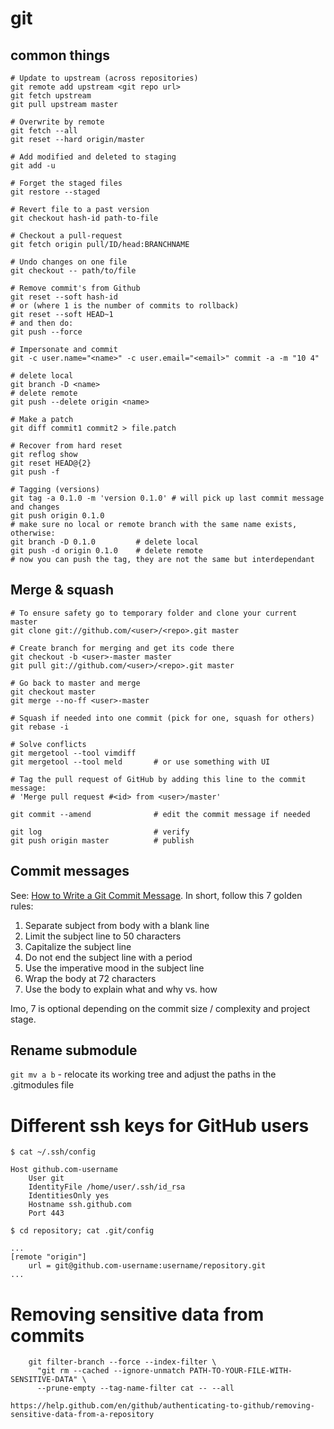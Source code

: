 # git

## common things

    # Update to upstream (across repositories)
    git remote add upstream <git repo url>
    git fetch upstream
    git pull upstream master

    # Overwrite by remote
    git fetch --all
    git reset --hard origin/master

    # Add modified and deleted to staging
    git add -u

    # Forget the staged files
    git restore --staged

    # Revert file to a past version
    git checkout hash-id path-to-file

    # Checkout a pull-request
    git fetch origin pull/ID/head:BRANCHNAME

    # Undo changes on one file
    git checkout -- path/to/file

    # Remove commit's from Github
    git reset --soft hash-id
    # or (where 1 is the number of commits to rollback)
    git reset --soft HEAD~1
    # and then do:
    git push --force

    # Impersonate and commit
    git -c user.name="<name>" -c user.email="<email>" commit -a -m "10 4"

    # delete local
    git branch -D <name>
    # delete remote
    git push --delete origin <name>

    # Make a patch
    git diff commit1 commit2 > file.patch

    # Recover from hard reset
    git reflog show
    git reset HEAD@{2}
    git push -f

    # Tagging (versions)
    git tag -a 0.1.0 -m 'version 0.1.0' # will pick up last commit message and changes
    git push origin 0.1.0
    # make sure no local or remote branch with the same name exists, otherwise:
    git branch -D 0.1.0         # delete local
    git push -d origin 0.1.0    # delete remote
    # now you can push the tag, they are not the same but interdependant

## Merge & squash

    # To ensure safety go to temporary folder and clone your current master
    git clone git://github.com/<user>/<repo>.git master

    # Create branch for merging and get its code there
    git checkout -b <user>-master master
    git pull git://github.com/<user>/<repo>.git master

    # Go back to master and merge
    git checkout master
    git merge --no-ff <user>-master

    # Squash if needed into one commit (pick for one, squash for others)
    git rebase -i

    # Solve conflicts
    git mergetool --tool vimdiff
    git mergetool --tool meld       # or use something with UI

    # Tag the pull request of GitHub by adding this line to the commit message:
    # 'Merge pull request #<id> from <user>/master'

    git commit --amend              # edit the commit message if needed

    git log                         # verify
    git push origin master          # publish

## Commit messages

See: [How to Write a Git Commit Message](http://chris.beams.io/posts/git-commit/).
 In short, follow this 7 golden rules:

1. Separate subject from body with a blank line
2. Limit the subject line to 50 characters
3. Capitalize the subject line
4. Do not end the subject line with a period
5. Use the imperative mood in the subject line
6. Wrap the body at 72 characters
7. Use the body to explain what and why vs. how

Imo, 7 is optional depending on the commit size / complexity and project stage.

## Rename submodule

```git mv a b``` - relocate its working tree and adjust the paths in the .gitmodules file

# Different ssh keys for GitHub users

    $ cat ~/.ssh/config

    Host github.com-username
        User git
        IdentityFile /home/user/.ssh/id_rsa
        IdentitiesOnly yes
        Hostname ssh.github.com
        Port 443

    $ cd repository; cat .git/config
    
    ...
    [remote "origin"]
        url = git@github.com-username:username/repository.git
    ...


# Removing sensitive data from commits

        git filter-branch --force --index-filter \
          "git rm --cached --ignore-unmatch PATH-TO-YOUR-FILE-WITH-SENSITIVE-DATA" \
          --prune-empty --tag-name-filter cat -- --all

    https://help.github.com/en/github/authenticating-to-github/removing-sensitive-data-from-a-repository
